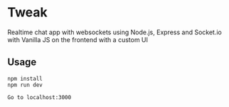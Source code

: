 # Tweak

Realtime chat app with websockets using Node.js, Express and Socket.io with Vanilla JS on the frontend with a custom UI


## Usage

```
npm install
npm run dev

Go to localhost:3000
```
